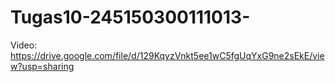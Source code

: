# Tugas10-245150300111013-
Video: https://drive.google.com/file/d/129KqyzVnkt5ee1wC5fgUqYxG9ne2sEkE/view?usp=sharing

